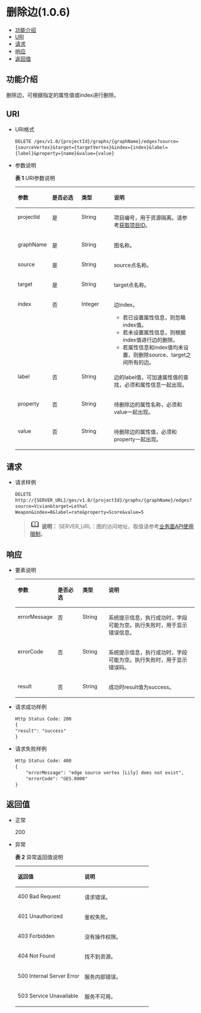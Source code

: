 # 删除边\(1.0.6\)<a name="ges_03_0055"></a>

-   [功能介绍](#section2962849195032)
-   [URI](#section12433616195032)
-   [请求](#section62880805195032)
-   [响应](#section62834626195032)
-   [返回值](#section66818645195032)

## 功能介绍<a name="section2962849195032"></a>

删除边，可根据指定的属性值或index进行删除。

## URI<a name="section12433616195032"></a>

-   URI格式

    ```
    DELETE /ges/v1.0/{projectId}/graphs/{graphName}/edges?source={sourceVertex}&target={targetVertex}&index={index}&label={label}&property={name}&value={value}
    ```


-   参数说明

    **表 1**  URI参数说明

    <a name="table61815032195115"></a>
    <table><thead align="left"><tr id="row3368360195115"><th class="cellrowborder" valign="top" width="19.139999999999997%" id="mcps1.2.5.1.1"><p id="p59635550195123"><a name="p59635550195123"></a><a name="p59635550195123"></a>参数</p>
    </th>
    <th class="cellrowborder" valign="top" width="16.36%" id="mcps1.2.5.1.2"><p id="p65750220195123"><a name="p65750220195123"></a><a name="p65750220195123"></a>是否必选</p>
    </th>
    <th class="cellrowborder" valign="top" width="18.060000000000002%" id="mcps1.2.5.1.3"><p id="p24167570195123"><a name="p24167570195123"></a><a name="p24167570195123"></a>类型</p>
    </th>
    <th class="cellrowborder" valign="top" width="46.44%" id="mcps1.2.5.1.4"><p id="p11416153195123"><a name="p11416153195123"></a><a name="p11416153195123"></a>说明</p>
    </th>
    </tr>
    </thead>
    <tbody><tr id="row58432336195115"><td class="cellrowborder" valign="top" width="19.139999999999997%" headers="mcps1.2.5.1.1 "><p id="p7890184195123"><a name="p7890184195123"></a><a name="p7890184195123"></a>projectId</p>
    </td>
    <td class="cellrowborder" valign="top" width="16.36%" headers="mcps1.2.5.1.2 "><p id="p35125185195123"><a name="p35125185195123"></a><a name="p35125185195123"></a>是</p>
    </td>
    <td class="cellrowborder" valign="top" width="18.060000000000002%" headers="mcps1.2.5.1.3 "><p id="p26567706195123"><a name="p26567706195123"></a><a name="p26567706195123"></a>String</p>
    </td>
    <td class="cellrowborder" valign="top" width="46.44%" headers="mcps1.2.5.1.4 "><p id="p51708449194548"><a name="p51708449194548"></a><a name="p51708449194548"></a>项目编号，用于资源隔离。请参考<a href="获取项目ID.md">获取项目ID</a>。</p>
    </td>
    </tr>
    <tr id="row64613726195115"><td class="cellrowborder" valign="top" width="19.139999999999997%" headers="mcps1.2.5.1.1 "><p id="p59667767195123"><a name="p59667767195123"></a><a name="p59667767195123"></a>graphName</p>
    </td>
    <td class="cellrowborder" valign="top" width="16.36%" headers="mcps1.2.5.1.2 "><p id="p1250997195123"><a name="p1250997195123"></a><a name="p1250997195123"></a>是</p>
    </td>
    <td class="cellrowborder" valign="top" width="18.060000000000002%" headers="mcps1.2.5.1.3 "><p id="p34221943195123"><a name="p34221943195123"></a><a name="p34221943195123"></a>String</p>
    </td>
    <td class="cellrowborder" valign="top" width="46.44%" headers="mcps1.2.5.1.4 "><p id="p20514022195123"><a name="p20514022195123"></a><a name="p20514022195123"></a>图名称。</p>
    </td>
    </tr>
    <tr id="row14131105195115"><td class="cellrowborder" valign="top" width="19.139999999999997%" headers="mcps1.2.5.1.1 "><p id="p56554550195123"><a name="p56554550195123"></a><a name="p56554550195123"></a>source</p>
    </td>
    <td class="cellrowborder" valign="top" width="16.36%" headers="mcps1.2.5.1.2 "><p id="p17515827195123"><a name="p17515827195123"></a><a name="p17515827195123"></a>是</p>
    </td>
    <td class="cellrowborder" valign="top" width="18.060000000000002%" headers="mcps1.2.5.1.3 "><p id="p9495864195123"><a name="p9495864195123"></a><a name="p9495864195123"></a>String</p>
    </td>
    <td class="cellrowborder" valign="top" width="46.44%" headers="mcps1.2.5.1.4 "><p id="p30967534195123"><a name="p30967534195123"></a><a name="p30967534195123"></a>source点名称。</p>
    </td>
    </tr>
    <tr id="row57391147195115"><td class="cellrowborder" valign="top" width="19.139999999999997%" headers="mcps1.2.5.1.1 "><p id="p26754404195123"><a name="p26754404195123"></a><a name="p26754404195123"></a>target</p>
    </td>
    <td class="cellrowborder" valign="top" width="16.36%" headers="mcps1.2.5.1.2 "><p id="p19623147195123"><a name="p19623147195123"></a><a name="p19623147195123"></a>是</p>
    </td>
    <td class="cellrowborder" valign="top" width="18.060000000000002%" headers="mcps1.2.5.1.3 "><p id="p45971037195123"><a name="p45971037195123"></a><a name="p45971037195123"></a>String</p>
    </td>
    <td class="cellrowborder" valign="top" width="46.44%" headers="mcps1.2.5.1.4 "><p id="p32666532195123"><a name="p32666532195123"></a><a name="p32666532195123"></a>target点名称。</p>
    </td>
    </tr>
    <tr id="row50172627195115"><td class="cellrowborder" valign="top" width="19.139999999999997%" headers="mcps1.2.5.1.1 "><p id="p57364588195123"><a name="p57364588195123"></a><a name="p57364588195123"></a>index</p>
    </td>
    <td class="cellrowborder" valign="top" width="16.36%" headers="mcps1.2.5.1.2 "><p id="p16020053195123"><a name="p16020053195123"></a><a name="p16020053195123"></a>否</p>
    </td>
    <td class="cellrowborder" valign="top" width="18.060000000000002%" headers="mcps1.2.5.1.3 "><p id="p22555951195123"><a name="p22555951195123"></a><a name="p22555951195123"></a>Integer</p>
    </td>
    <td class="cellrowborder" valign="top" width="46.44%" headers="mcps1.2.5.1.4 "><p id="p133571627121310"><a name="p133571627121310"></a><a name="p133571627121310"></a>边index。</p>
    <a name="ul1433712271130"></a><a name="ul1433712271130"></a><ul id="ul1433712271130"><li>若已设置属性信息，则忽略index值。</li><li>若未设置属性信息，则根据index值进行边的删除。</li><li>若属性信息和index值均未设置，则删除source、target之间所有的边。</li></ul>
    </td>
    </tr>
    <tr id="row15618154101320"><td class="cellrowborder" valign="top" width="19.139999999999997%" headers="mcps1.2.5.1.1 "><p id="p35882276144"><a name="p35882276144"></a><a name="p35882276144"></a>label</p>
    </td>
    <td class="cellrowborder" valign="top" width="16.36%" headers="mcps1.2.5.1.2 "><p id="p1658952718148"><a name="p1658952718148"></a><a name="p1658952718148"></a>否</p>
    </td>
    <td class="cellrowborder" valign="top" width="18.060000000000002%" headers="mcps1.2.5.1.3 "><p id="p17589162719148"><a name="p17589162719148"></a><a name="p17589162719148"></a>String</p>
    </td>
    <td class="cellrowborder" valign="top" width="46.44%" headers="mcps1.2.5.1.4 "><p id="p1358914273141"><a name="p1358914273141"></a><a name="p1358914273141"></a>边的label值，可加速属性值的查找，必须和属性信息一起出现。</p>
    </td>
    </tr>
    <tr id="row719220131418"><td class="cellrowborder" valign="top" width="19.139999999999997%" headers="mcps1.2.5.1.1 "><p id="p758992717140"><a name="p758992717140"></a><a name="p758992717140"></a>property</p>
    </td>
    <td class="cellrowborder" valign="top" width="16.36%" headers="mcps1.2.5.1.2 "><p id="p5589112719144"><a name="p5589112719144"></a><a name="p5589112719144"></a>否</p>
    </td>
    <td class="cellrowborder" valign="top" width="18.060000000000002%" headers="mcps1.2.5.1.3 "><p id="p858914279146"><a name="p858914279146"></a><a name="p858914279146"></a>String</p>
    </td>
    <td class="cellrowborder" valign="top" width="46.44%" headers="mcps1.2.5.1.4 "><p id="p658982761419"><a name="p658982761419"></a><a name="p658982761419"></a>待删除边的属性名称，必须和value一起出现。</p>
    </td>
    </tr>
    <tr id="row527811576136"><td class="cellrowborder" valign="top" width="19.139999999999997%" headers="mcps1.2.5.1.1 "><p id="p165897278149"><a name="p165897278149"></a><a name="p165897278149"></a>value</p>
    </td>
    <td class="cellrowborder" valign="top" width="16.36%" headers="mcps1.2.5.1.2 "><p id="p10589202716148"><a name="p10589202716148"></a><a name="p10589202716148"></a>否</p>
    </td>
    <td class="cellrowborder" valign="top" width="18.060000000000002%" headers="mcps1.2.5.1.3 "><p id="p1558919279142"><a name="p1558919279142"></a><a name="p1558919279142"></a>String</p>
    </td>
    <td class="cellrowborder" valign="top" width="46.44%" headers="mcps1.2.5.1.4 "><p id="p11589182751413"><a name="p11589182751413"></a><a name="p11589182751413"></a>待删除边的属性值，必须和property一起出现。</p>
    </td>
    </tr>
    </tbody>
    </table>


## 请求<a name="section62880805195032"></a>

-   请求样例

    ```
    DELETE http://{SERVER_URL}/ges/v1.0/{projectId}/graphs/{graphName}/edges?source=Vivian&target=Lethal Weapon&index=0&label=rate&property=Score&value=5
    ```

    >![](public_sys-resources/icon-note.gif) **说明：** 
    >SERVER\_URL：图的访问地址，取值请参考[业务面API使用限制](业务面API使用限制.md)。


## 响应<a name="section62834626195032"></a>

-   要素说明

    <a name="table8231697195032"></a>
    <table><thead align="left"><tr id="row54082037195032"><th class="cellrowborder" valign="top" width="16%" id="mcps1.1.5.1.1"><p id="p18568906195032"><a name="p18568906195032"></a><a name="p18568906195032"></a>参数</p>
    </th>
    <th class="cellrowborder" valign="top" width="15%" id="mcps1.1.5.1.2"><p id="p27686440195032"><a name="p27686440195032"></a><a name="p27686440195032"></a>是否必选</p>
    </th>
    <th class="cellrowborder" valign="top" width="15%" id="mcps1.1.5.1.3"><p id="p28009142195032"><a name="p28009142195032"></a><a name="p28009142195032"></a>类型</p>
    </th>
    <th class="cellrowborder" valign="top" width="54%" id="mcps1.1.5.1.4"><p id="p54147996195032"><a name="p54147996195032"></a><a name="p54147996195032"></a>说明</p>
    </th>
    </tr>
    </thead>
    <tbody><tr id="row23911555195032"><td class="cellrowborder" valign="top" width="16%" headers="mcps1.1.5.1.1 "><p id="p57787794195032"><a name="p57787794195032"></a><a name="p57787794195032"></a>errorMessage</p>
    </td>
    <td class="cellrowborder" valign="top" width="15%" headers="mcps1.1.5.1.2 "><p id="p50299762195032"><a name="p50299762195032"></a><a name="p50299762195032"></a>否</p>
    </td>
    <td class="cellrowborder" valign="top" width="15%" headers="mcps1.1.5.1.3 "><p id="p47748939195032"><a name="p47748939195032"></a><a name="p47748939195032"></a>String</p>
    </td>
    <td class="cellrowborder" valign="top" width="54%" headers="mcps1.1.5.1.4 "><p id="p42458820195032"><a name="p42458820195032"></a><a name="p42458820195032"></a>系统提示信息，执行成功时，字段可能为空。执行失败时，用于显示错误信息。</p>
    </td>
    </tr>
    <tr id="row46585060195032"><td class="cellrowborder" valign="top" width="16%" headers="mcps1.1.5.1.1 "><p id="p15293488195032"><a name="p15293488195032"></a><a name="p15293488195032"></a>errorCode</p>
    </td>
    <td class="cellrowborder" valign="top" width="15%" headers="mcps1.1.5.1.2 "><p id="p30813041195032"><a name="p30813041195032"></a><a name="p30813041195032"></a>否</p>
    </td>
    <td class="cellrowborder" valign="top" width="15%" headers="mcps1.1.5.1.3 "><p id="p12828431195032"><a name="p12828431195032"></a><a name="p12828431195032"></a>String</p>
    </td>
    <td class="cellrowborder" valign="top" width="54%" headers="mcps1.1.5.1.4 "><p id="p32470001195032"><a name="p32470001195032"></a><a name="p32470001195032"></a>系统提示信息，执行成功时，字段可能为空。执行失败时，用于显示错误码。</p>
    </td>
    </tr>
    <tr id="row23794560195032"><td class="cellrowborder" valign="top" width="16%" headers="mcps1.1.5.1.1 "><p id="p48311171195032"><a name="p48311171195032"></a><a name="p48311171195032"></a>result</p>
    </td>
    <td class="cellrowborder" valign="top" width="15%" headers="mcps1.1.5.1.2 "><p id="p20890816195032"><a name="p20890816195032"></a><a name="p20890816195032"></a>否</p>
    </td>
    <td class="cellrowborder" valign="top" width="15%" headers="mcps1.1.5.1.3 "><p id="p14434525195032"><a name="p14434525195032"></a><a name="p14434525195032"></a>String</p>
    </td>
    <td class="cellrowborder" valign="top" width="54%" headers="mcps1.1.5.1.4 "><p id="p28345858195032"><a name="p28345858195032"></a><a name="p28345858195032"></a>成功时result值为success。</p>
    </td>
    </tr>
    </tbody>
    </table>

-   请求成功样例

    ```
    Http Status Code: 200
    {
    "result": "success"
    }
    ```

-   请求失败样例

    ```
    Http Status Code: 400
    {
        "errorMessage": "edge source vertex [Lily] does not exist",
        "errorCode": "GES.8000"
    }
    ```


## 返回值<a name="section66818645195032"></a>

-   正常

    200

-   异常

    **表 2**  异常返回值说明

    <a name="table2984752518246"></a>
    <table><thead align="left"><tr id="row1211940418246"><th class="cellrowborder" valign="top" width="50%" id="mcps1.2.3.1.1"><p id="p3980654218254"><a name="p3980654218254"></a><a name="p3980654218254"></a>返回值</p>
    </th>
    <th class="cellrowborder" valign="top" width="50%" id="mcps1.2.3.1.2"><p id="p310447318254"><a name="p310447318254"></a><a name="p310447318254"></a>说明</p>
    </th>
    </tr>
    </thead>
    <tbody><tr id="row4240912018246"><td class="cellrowborder" valign="top" width="50%" headers="mcps1.2.3.1.1 "><p id="p3446280418254"><a name="p3446280418254"></a><a name="p3446280418254"></a>400 Bad Request</p>
    </td>
    <td class="cellrowborder" valign="top" width="50%" headers="mcps1.2.3.1.2 "><p id="p4002370018254"><a name="p4002370018254"></a><a name="p4002370018254"></a>请求错误。</p>
    </td>
    </tr>
    <tr id="row4888805618246"><td class="cellrowborder" valign="top" width="50%" headers="mcps1.2.3.1.1 "><p id="p5203043918254"><a name="p5203043918254"></a><a name="p5203043918254"></a>401 Unauthorized</p>
    </td>
    <td class="cellrowborder" valign="top" width="50%" headers="mcps1.2.3.1.2 "><p id="p5371601718254"><a name="p5371601718254"></a><a name="p5371601718254"></a>鉴权失败。</p>
    </td>
    </tr>
    <tr id="row3592872518246"><td class="cellrowborder" valign="top" width="50%" headers="mcps1.2.3.1.1 "><p id="p3450921718254"><a name="p3450921718254"></a><a name="p3450921718254"></a>403 Forbidden</p>
    </td>
    <td class="cellrowborder" valign="top" width="50%" headers="mcps1.2.3.1.2 "><p id="p4378321618254"><a name="p4378321618254"></a><a name="p4378321618254"></a>没有操作权限。</p>
    </td>
    </tr>
    <tr id="row4281759818246"><td class="cellrowborder" valign="top" width="50%" headers="mcps1.2.3.1.1 "><p id="p4125438418254"><a name="p4125438418254"></a><a name="p4125438418254"></a>404 Not Found</p>
    </td>
    <td class="cellrowborder" valign="top" width="50%" headers="mcps1.2.3.1.2 "><p id="p5327079718254"><a name="p5327079718254"></a><a name="p5327079718254"></a>找不到资源。</p>
    </td>
    </tr>
    <tr id="row994303918246"><td class="cellrowborder" valign="top" width="50%" headers="mcps1.2.3.1.1 "><p id="p4548781618254"><a name="p4548781618254"></a><a name="p4548781618254"></a>500 Internal Server Error</p>
    </td>
    <td class="cellrowborder" valign="top" width="50%" headers="mcps1.2.3.1.2 "><p id="p6063444518254"><a name="p6063444518254"></a><a name="p6063444518254"></a>服务内部错误。</p>
    </td>
    </tr>
    <tr id="row5822219018246"><td class="cellrowborder" valign="top" width="50%" headers="mcps1.2.3.1.1 "><p id="p4487805318254"><a name="p4487805318254"></a><a name="p4487805318254"></a>503 Service Unavailable</p>
    </td>
    <td class="cellrowborder" valign="top" width="50%" headers="mcps1.2.3.1.2 "><p id="p1124370918254"><a name="p1124370918254"></a><a name="p1124370918254"></a>服务不可用。</p>
    </td>
    </tr>
    </tbody>
    </table>



